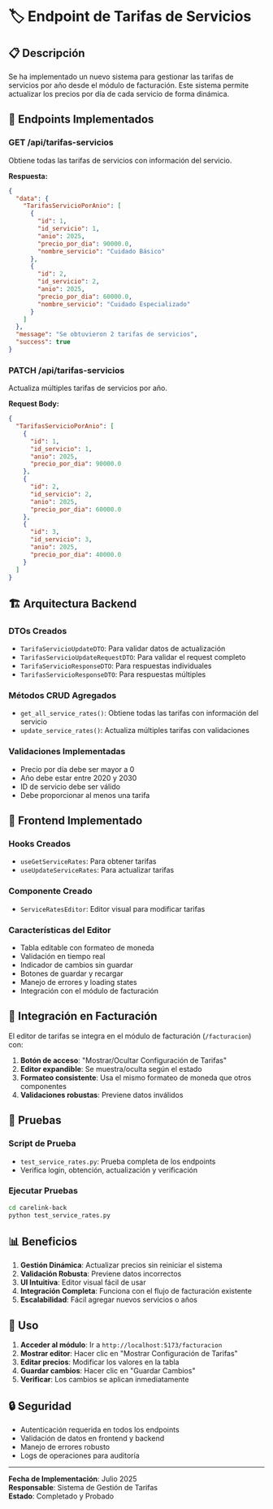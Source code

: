 # 🏷️ Endpoint de Tarifas de Servicios

## 📋 Descripción

Se ha implementado un nuevo sistema para gestionar las tarifas de servicios por año desde el módulo de facturación. Este sistema permite actualizar los precios por día de cada servicio de forma dinámica.

## 🔧 Endpoints Implementados

### **GET /api/tarifas-servicios**

Obtiene todas las tarifas de servicios con información del servicio.

**Respuesta:**

```json
{
  "data": {
    "TarifasServicioPorAnio": [
      {
        "id": 1,
        "id_servicio": 1,
        "anio": 2025,
        "precio_por_dia": 90000.0,
        "nombre_servicio": "Cuidado Básico"
      },
      {
        "id": 2,
        "id_servicio": 2,
        "anio": 2025,
        "precio_por_dia": 60000.0,
        "nombre_servicio": "Cuidado Especializado"
      }
    ]
  },
  "message": "Se obtuvieron 2 tarifas de servicios",
  "success": true
}
```

### **PATCH /api/tarifas-servicios**

Actualiza múltiples tarifas de servicios por año.

**Request Body:**

```json
{
  "TarifasServicioPorAnio": [
    {
      "id": 1,
      "id_servicio": 1,
      "anio": 2025,
      "precio_por_dia": 90000.0
    },
    {
      "id": 2,
      "id_servicio": 2,
      "anio": 2025,
      "precio_por_dia": 60000.0
    },
    {
      "id": 3,
      "id_servicio": 3,
      "anio": 2025,
      "precio_por_dia": 40000.0
    }
  ]
}
```

## 🏗️ Arquitectura Backend

### **DTOs Creados**

- `TarifaServicioUpdateDTO`: Para validar datos de actualización
- `TarifasServicioUpdateRequestDTO`: Para validar el request completo
- `TarifaServicioResponseDTO`: Para respuestas individuales
- `TarifasServicioResponseDTO`: Para respuestas múltiples

### **Métodos CRUD Agregados**

- `get_all_service_rates()`: Obtiene todas las tarifas con información del servicio
- `update_service_rates()`: Actualiza múltiples tarifas con validaciones

### **Validaciones Implementadas**

- Precio por día debe ser mayor a 0
- Año debe estar entre 2020 y 2030
- ID de servicio debe ser válido
- Debe proporcionar al menos una tarifa

## 🎨 Frontend Implementado

### **Hooks Creados**

- `useGetServiceRates`: Para obtener tarifas
- `useUpdateServiceRates`: Para actualizar tarifas

### **Componente Creado**

- `ServiceRatesEditor`: Editor visual para modificar tarifas

### **Características del Editor**

- Tabla editable con formateo de moneda
- Validación en tiempo real
- Indicador de cambios sin guardar
- Botones de guardar y recargar
- Manejo de errores y loading states
- Integración con el módulo de facturación

## 🔗 Integración en Facturación

El editor de tarifas se integra en el módulo de facturación (`/facturacion`) con:

1. **Botón de acceso**: "Mostrar/Ocultar Configuración de Tarifas"
2. **Editor expandible**: Se muestra/oculta según el estado
3. **Formateo consistente**: Usa el mismo formateo de moneda que otros componentes
4. **Validaciones robustas**: Previene datos inválidos

## 🧪 Pruebas

### **Script de Prueba**

- `test_service_rates.py`: Prueba completa de los endpoints
- Verifica login, obtención, actualización y verificación

### **Ejecutar Pruebas**

```bash
cd carelink-back
python test_service_rates.py
```

## 📊 Beneficios

1. **Gestión Dinámica**: Actualizar precios sin reiniciar el sistema
2. **Validación Robusta**: Previene datos incorrectos
3. **UI Intuitiva**: Editor visual fácil de usar
4. **Integración Completa**: Funciona con el flujo de facturación existente
5. **Escalabilidad**: Fácil agregar nuevos servicios o años

## 🚀 Uso

1. **Acceder al módulo**: Ir a `http://localhost:5173/facturacion`
2. **Mostrar editor**: Hacer clic en "Mostrar Configuración de Tarifas"
3. **Editar precios**: Modificar los valores en la tabla
4. **Guardar cambios**: Hacer clic en "Guardar Cambios"
5. **Verificar**: Los cambios se aplican inmediatamente

## 🔒 Seguridad

- Autenticación requerida en todos los endpoints
- Validación de datos en frontend y backend
- Manejo de errores robusto
- Logs de operaciones para auditoría

---

**Fecha de Implementación**: Julio 2025  
**Responsable**: Sistema de Gestión de Tarifas  
**Estado**: Completado y Probado
